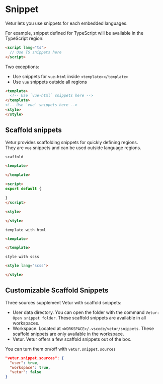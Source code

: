 # Snippet

Vetur lets you use snippets for each embedded languages.

For example, snippet defined for TypeScript will be available in the TypeScript region:
```html
<script lang="ts">
  // Use TS snippets here
</script>
```

Two exceptions:
- Use snippets for `vue-html` inside `<template></template>`
- Use `vue` snippets outside all regions

```html
<template>
  <!-- Use `vue-html` snippets here -->
</template>
<!-- Use `vue` snippets here -->
<style>
</style>
```

## Scaffold snippets

Vetur provides scaffolding snippets for quickly defining regions.  
They are `vue` snippets and can be used outside language regions.

`scaffold`
```html
<template>
  
</template>

<script>
export default {

}
</script>

<style>

</style>
```

`template with html`
```html
<template>

</template>
```

`style with scss`
```html
<style lang="scss">

</style>
```

## Customizable Scaffold Snippets

Three sources supplement Vetur with scaffold snippets:

- User data directory. You can open the folder with the command `Vetur: Open snippet folder`. These scaffold snippets are available in all workspaces.
- Workspace. Located at `<WORKSPACE>/.vscode/vetur/snippets`. These scaffold snippets are only available in the workspace.
- Vetur. Vetur offers a few scaffold snippets out of the box.

You can turn them on/off with `vetur.snippet.sources`

```json
"vetur.snippet.sources": {
  "user": true,
  "workspace": true,
  "vetur": false
}
```